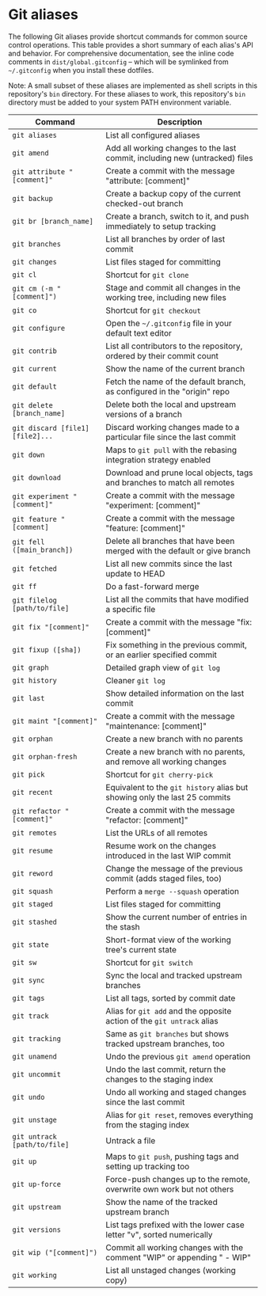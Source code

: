# Git aliases

The following Git aliases provide shortcut commands for common source control operations. This table provides a short summary of each alias's API and behavior. For comprehensive documentation, see the inline code comments in `dist/global.gitconfig` – which will be symlinked from `~/.gitconfig` when you install these dotfiles.

Note: A small subset of these aliases are implemented as shell scripts in this repository's `bin` directory. For these aliases to work, this repository's `bin` directory must be added to your system PATH environment variable.

| Command                               | Description                                                                  |
|---------------------------------------|------------------------------------------------------------------------------|
| `git aliases`                         | List all configured aliases                                                  |
| `git amend`                           | Add all working changes to the last commit, including new (untracked) files  |
| `git attribute "[comment]"`           | Create a commit with the message "attribute: [comment]"                      |
| `git backup`                          | Create a backup copy of the current checked-out branch                       |
| `git br [branch_name]`                | Create a branch, switch to it, and push immediately to setup tracking        |
| `git branches`                        | List all branches by order of last commit                                    |
| `git changes`                         | List files staged for committing                                             |
| `git cl`                              | Shortcut for `git clone`                                                     |
| `git cm (-m "[comment]")`             | Stage and commit all changes in the working tree, including new files        |
| `git co`                              | Shortcut for `git checkout`                                                  |
| `git configure`                       | Open the `~/.gitconfig` file in your default text editor                     |
| `git contrib`                         | List all contributors to the repository, ordered by their commit count       |
| `git current`                         | Show the name of the current branch                                          |
| `git default`                         | Fetch the name of the default branch, as configured in the "origin" repo     |
| `git delete [branch_name]`            | Delete both the local and upstream versions of a branch                      |
| `git discard [file1] [file2]...`      | Discard working changes made to a particular file since the last commit      |
| `git down`                            | Maps to `git pull` with the rebasing integration strategy enabled            |
| `git download`                        | Download and prune local objects, tags and branches to match all remotes     |
| `git experiment "[comment]"`          | Create a commit with the message "experiment: [comment]"                     |
| `git feature "[comment]`              | Create a commit with the message "feature: [comment]"                        |
| `git fell ([main_branch])`            | Delete all branches that have been merged with the default or give branch    |
| `git fetched`                         | List all new commits since the last update to HEAD                           |
| `git ff`                              | Do a fast-forward merge                                                      |
| `git filelog [path/to/file]`          | List all the commits that have modified a specific file                      |
| `git fix "[comment]"`                 | Create a commit with the message "fix: [comment]"                            |
| `git fixup ([sha])`                   | Fix something in the previous commit, or an earlier specified commit         |
| `git graph`                           | Detailed graph view of `git log`                                             |
| `git history`                         | Cleaner `git log`                                                            |
| `git last`                            | Show detailed information on the last commit                                 |
| `git maint "[comment]"`               | Create a commit with the message "maintenance: [comment]"                    |
| `git orphan`                          | Create a new branch with no parents                                          |
| `git orphan-fresh`                    | Create a new branch with no parents, and remove all working changes          |
| `git pick`                            | Shortcut for `git cherry-pick`                                               |
| `git recent`                          | Equivalent to the `git history` alias but showing only the last 25 commits   |
| `git refactor "[comment]"`            | Create a commit with the message "refactor: [comment]"                       |
| `git remotes`                         | List the URLs of all remotes                                                 |
| `git resume`                          | Resume work on the changes introduced in the last WIP commit                 |
| `git reword`                          | Change the message of the previous commit (adds staged files, too)           |
| `git squash`                          | Perform a `merge --squash` operation                                         |
| `git staged`                          | List files staged for committing                                             |
| `git stashed`                         | Show the current number of entries in the stash                              |
| `git state`                           | Short-format view of the working tree's current state                        |
| `git sw`                              | Shortcut for `git switch`                                                    |
| `git sync`                            | Sync the local and tracked upstream branches                                 |
| `git tags`                            | List all tags, sorted by commit date                                         |
| `git track`                           | Alias for `git add` and the opposite action of the `git untrack` alias       |
| `git tracking`                        | Same as `git branches` but shows tracked upstream branches, too              |
| `git unamend`                         | Undo the previous `git amend` operation                                      |
| `git uncommit`                        | Undo the last commit, return the changes to the staging index                |
| `git undo`                            | Undo all working and staged changes since the last commit                    |
| `git unstage`                         | Alias for `git reset`, removes everything from the staging index             |
| `git untrack [path/to/file]`          | Untrack a file                                                               |
| `git up`                              | Maps to `git push`, pushing tags and setting up tracking too                 |
| `git up-force`                        | Force-push changes up to the remote, overwrite own work but not others       |
| `git upstream`                        | Show the name of the tracked upstream branch                                 |
| `git versions`                        | List tags prefixed with the lower case letter "v", sorted numerically        |
| `git wip ("[comment]")`               | Commit all working changes with the comment "WIP" or appending " - WIP"      |
| `git working`                         | List all unstaged changes (working copy)                                     |
